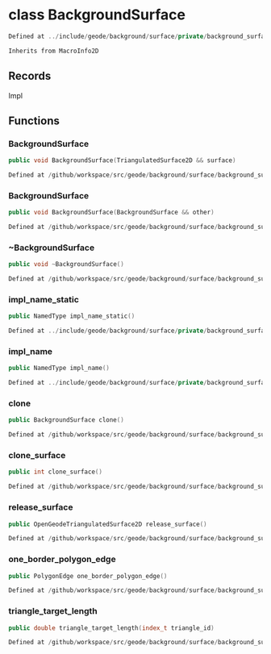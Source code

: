 # class BackgroundSurface

```cpp
Defined at ../include/geode/background/surface/private/background_surface.h#28
```

```cpp
Inherits from MacroInfo2D
```



## Records

Impl



## Functions

### BackgroundSurface

```cpp
public void BackgroundSurface(TriangulatedSurface2D && surface)
```

```cpp
Defined at /github/workspace/src/geode/background/surface/background_surface.cpp#48
```

### BackgroundSurface

```cpp
public void BackgroundSurface(BackgroundSurface && other)
```

```cpp
Defined at /github/workspace/src/geode/background/surface/background_surface.cpp#40
```

### ~BackgroundSurface

```cpp
public void ~BackgroundSurface()
```

```cpp
Defined at /github/workspace/src/geode/background/surface/background_surface.cpp#71
```

### impl_name_static

```cpp
public NamedType impl_name_static()
```

```cpp
Defined at ../include/geode/background/surface/private/background_surface.h#40
```

### impl_name

```cpp
public NamedType impl_name()
```

```cpp
Defined at ../include/geode/background/surface/private/background_surface.h#45
```

### clone

```cpp
public BackgroundSurface clone()
```

```cpp
Defined at /github/workspace/src/geode/background/surface/background_surface.cpp#73
```

### clone_surface

```cpp
public int clone_surface()
```

```cpp
Defined at /github/workspace/src/geode/background/surface/background_surface.cpp#81
```

### release_surface

```cpp
public OpenGeodeTriangulatedSurface2D release_surface()
```

```cpp
Defined at /github/workspace/src/geode/background/surface/background_surface.cpp#94
```

### one_border_polygon_edge

```cpp
public PolygonEdge one_border_polygon_edge()
```

```cpp
Defined at /github/workspace/src/geode/background/surface/background_surface.cpp#103
```

### triangle_target_length

```cpp
public double triangle_target_length(index_t triangle_id)
```

```cpp
Defined at /github/workspace/src/geode/background/surface/background_surface.cpp#127
```



